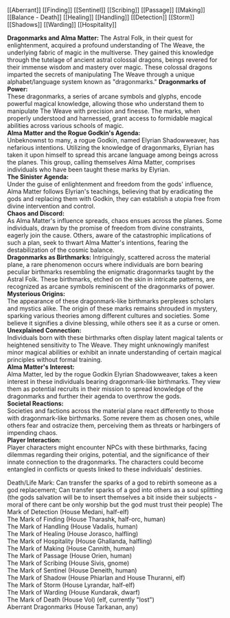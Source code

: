 [[Aberrant]]
[[Finding]]
[[Sentinel]]
[[Scribing]]
[[Passage]]
[[Making]]
[[Balance - Death]]
[[Healing]]
[[Handling]]
[[Detection]]
[[Storm]]
[[Shadows]]
[[Warding]]
[[Hospitality]]

**Dragonmarks and Alma Matter:**
The Astral Folk, in their quest for enlightenment, acquired a profound understanding of The Weave, the underlying fabric of magic in the multiverse. They gained this knowledge through the tutelage of ancient astral colossal dragons, beings revered for their immense wisdom and mastery over magic. These colossal dragons imparted the secrets of manipulating The Weave through a unique alphabet/language system known as "dragonmarks."
**Dragonmarks of Power:**  
These dragonmarks, a series of arcane symbols and glyphs, encode powerful magical knowledge, allowing those who understand them to manipulate The Weave with precision and finesse. The marks, when properly understood and harnessed, grant access to formidable magical abilities across various schools of magic.  
**Alma Matter and the Rogue Godkin's Agenda:**  
Unbeknownst to many, a rogue Godkin, named Elyrian Shadowweaver, has nefarious intentions. Utilizing the knowledge of dragonmarks, Elyrian has taken it upon himself to spread this arcane language among beings across the planes. This group, calling themselves Alma Matter, comprises individuals who have been taught these marks by Elyrian.  
**The Sinister Agenda:**  
Under the guise of enlightenment and freedom from the gods' influence, Alma Matter follows Elyrian's teachings, believing that by eradicating the gods and replacing them with Godkin, they can establish a utopia free from divine intervention and control.  
**Chaos and Discord:**  
As Alma Matter's influence spreads, chaos ensues across the planes. Some individuals, drawn by the promise of freedom from divine constraints, eagerly join the cause. Others, aware of the catastrophic implications of such a plan, seek to thwart Alma Matter's intentions, fearing the destabilization of the cosmic balance.  
**Dragonmarks as Birthmarks:**
Intriguingly, scattered across the material plane, a rare phenomenon occurs where individuals are born bearing peculiar birthmarks resembling the enigmatic dragonmarks taught by the Astral Folk. These birthmarks, etched on the skin in intricate patterns, are recognized as arcane symbols reminiscent of the dragonmarks of power.
**Mysterious Origins:**  
The appearance of these dragonmark-like birthmarks perplexes scholars and mystics alike. The origin of these marks remains shrouded in mystery, sparking various theories among different cultures and societies. Some believe it signifies a divine blessing, while others see it as a curse or omen.  
**Unexplained Connection:**  
Individuals born with these birthmarks often display latent magical talents or heightened sensitivity to The Weave. They might unknowingly manifest minor magical abilities or exhibit an innate understanding of certain magical principles without formal training.  
**Alma Matter's Interest:**  
Alma Matter, led by the rogue Godkin Elyrian Shadowweaver, takes a keen interest in these individuals bearing dragonmark-like birthmarks. They view them as potential recruits in their mission to spread knowledge of the dragonmarks and further their agenda to overthrow the gods.  
**Societal Reactions:**  
Societies and factions across the material plane react differently to those with dragonmark-like birthmarks. Some revere them as chosen ones, while others fear and ostracize them, perceiving them as threats or harbingers of impending chaos.  
**Player Interaction:**  
Player characters might encounter NPCs with these birthmarks, facing dilemmas regarding their origins, potential, and the significance of their innate connection to the dragonmarks. The characters could become entangled in conflicts or quests linked to these individuals' destinies.  
  
Death/Life Mark:
Can transfer the sparks of a god to rebirth someone as a god replacement;
Can transfer sparks of a god into others as a soul splitting (the gods salvation will be to insert themselves a bit inside their subjects - moral of there cant be only worship but the god must trust their people)
The Mark of Detection (House Medani, half-elf)  
The Mark of Finding (House Tharashk, half-orc, human)  
The Mark of Handling (House Vadalis, human)  
The Mark of Healing (House Jorasco, halfling)  
The Mark of Hospitality (House Ghallanda, halfling)  
The Mark of Making (House Cannith, human)  
The Mark of Passage (House Orien, human)  
The Mark of Scribing (House Sivis, gnome)  
The Mark of Sentinel (House Deneith, human)  
The Mark of Shadow (House Phiarlan and House Thuranni, elf)  
The Mark of Storm (House Lyrandar, half-elf)  
The Mark of Warding (House Kundarak, dwarf)  
The Mark of Death (House Vol) (elf, currently "lost")  
Aberrant Dragonmarks (House Tarkanan, any)
